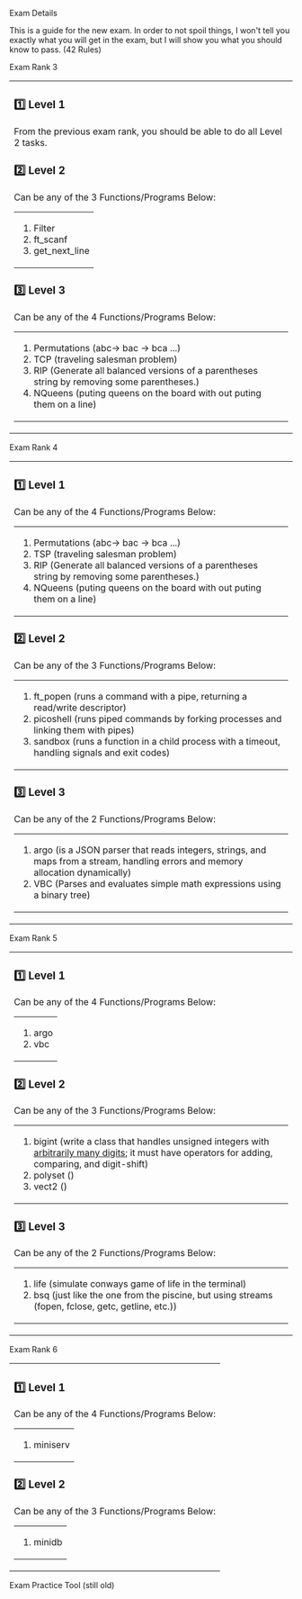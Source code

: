 Exam Details

This is a guide for the new exam. In order to not spoil things, I won't tell you exactly what you will get in the exam, but I will show you what you should know to pass.
(42 Rules)


Exam Rank 3

<table><tr><td>
  
### 1️⃣ Level 1
  
From the previous exam rank, you should be able to do all Level 2 tasks.

### :two: Level 2
Can be any of the 3 Functions/Programs Below:
<table><tr><td>
  
1. Filter                                                                                    
2. ft_scanf
3. get_next_line
</td></tr></table>

### :three: Level 3
Can be any of the 4 Functions/Programs Below:
<table><tr><td>

1. Permutations (abc-> bac -> bca ...)
2. TCP (traveling salesman problem)
3. RIP (Generate all balanced versions of a parentheses string by removing some parentheses.)
4. NQueens (puting queens on the board with out puting them on a line)
</td></tr></table>
</td></tr></table>

Exam Rank 4

<table><tr><td>
  
### 1️⃣ Level 1

Can be any of the 4 Functions/Programs Below:
<table><tr><td>

1. Permutations (abc-> bac -> bca ...)
2. TSP (traveling salesman problem)
3. RIP (Generate all balanced versions of a parentheses string by removing some parentheses.)
4. NQueens (puting queens on the board with out puting them on a line)
</td></tr></table>

### 2️⃣ Level 2
Can be any of the 3 Functions/Programs Below:
<table><tr><td>

1. ft_popen (runs a command with a pipe, returning a read/write descriptor)
2. picoshell (runs piped commands by forking processes and linking them with pipes)
3. sandbox (runs a function in a child process with a timeout, handling signals and exit codes)
</td></tr></table>

### 3️⃣ Level 3
Can be any of the 2 Functions/Programs Below:
<table><tr><td>

1. argo (is a JSON parser that reads integers, strings, and maps from a stream, handling errors and memory allocation dynamically)
2. VBC (Parses and evaluates simple math expressions using a binary tree)
</td></tr></table>
</td></tr></table>

Exam Rank 5

<table><tr><td>
  
### 1️⃣ Level 1

Can be any of the 4 Functions/Programs Below:
<table><tr><td>

1. argo
2. vbc

</td></tr></table>

### 2️⃣ Level 2
Can be any of the 3 Functions/Programs Below:
<table><tr><td>

1. bigint (write a class that handles unsigned integers with [arbitrarily many digits](https://en.wikipedia.org/wiki/Arbitrary-precision_arithmetic); it must have operators for adding, comparing, and digit-shift)
2. polyset ()
3. vect2 ()
</td></tr></table>

### 3️⃣ Level 3
Can be any of the 2 Functions/Programs Below:
<table><tr><td>

1. life (simulate conways game of life in the terminal)
2. bsq (just like the one from the piscine, but using streams (fopen, fclose, getc, getline, etc.))
</td></tr></table>
</td></tr></table>

Exam Rank 6

<table><tr><td>
  
### 1️⃣ Level 1

Can be any of the 4 Functions/Programs Below:
<table><tr><td>

1. miniserv

</td></tr></table>

### 2️⃣ Level 2
Can be any of the 3 Functions/Programs Below:
<table><tr><td>

1. minidb
</td></tr></table>
</td></tr></table>
Exam Practice Tool (still old)
